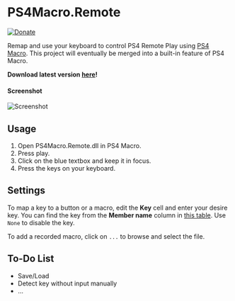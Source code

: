 ﻿# PS4Macro.Remote

[![Donate](https://img.shields.io/badge/Donate-PayPal-green.svg)](http://paypal.me/Komefai)

Remap and use your keyboard to control PS4 Remote Play using [PS4 Macro](https://github.com/komefai/PS4Macro). This project will eventually be merged into a built-in feature of PS4 Macro.

**Download latest version [here](https://github.com/komefai/PS4Macro.Remote/releases)!**

#### Screenshot

![Screenshot](https://raw.githubusercontent.com/komefai/PS4Macro.Remote/master/_resources/Screenshot.png)

## Usage

1. Open PS4Macro.Remote.dll in PS4 Macro.
2. Press play.
3. Click on the blue textbox and keep it in focus.
4. Press the keys on your keyboard.

## Settings

To map a key to a button or a macro, edit the **Key** cell and enter your desire key. You can find the key from the **Member name** column in [this table](https://msdn.microsoft.com/en-us/library/system.windows.forms.keys(v=vs.110).aspx). Use `None` to disable the key.

To add a recorded macro, click on `...` to browse and select the file.

## To-Do List

- Save/Load
- Detect key without input manually
- ...

